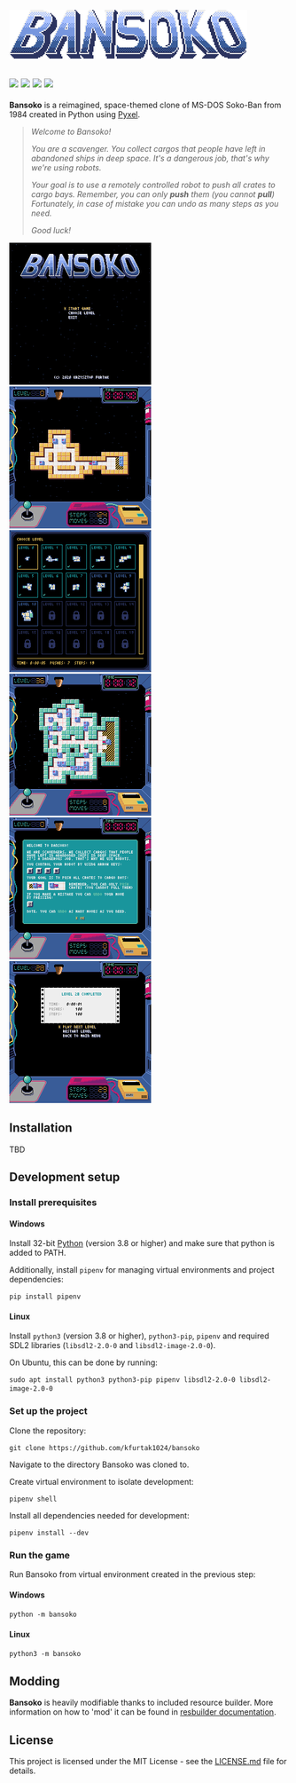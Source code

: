 ![Alt text](docs/logo.png)

[![](https://img.shields.io/github/v/release/kfurtak1024/bansoko)]()
[![](https://img.shields.io/github/pipenv/locked/python-version/kfurtak1024/bansoko)]()
[![](https://img.shields.io/lgtm/grade/python/github/kfurtak1024/bansoko)]()
[![](https://img.shields.io/github/license/kfurtak1024/bansoko)]()
-----------------

**Bansoko** is a reimagined, space-themed clone of MS-DOS Soko-Ban from 1984 created in Python using [Pyxel](https://github.com/kitao/pyxel).

> *Welcome to Bansoko!*
> 
> *You are a scavenger. You collect cargos that people have left in abandoned ships in deep space.*
> *It's a dangerous job, that's why we're using robots.*
> 
> *Your goal is to use a remotely controlled robot to push all crates to cargo bays.*
> *Remember, you can only **push** them (you cannot **pull**)*
> *Fortunately, in case of mistake you can undo as many steps as you need.*
> 
> *Good luck!*

![Alt text](docs/screen_shot1.png) ![Alt text](docs/screen_shot2.png) ![Alt text](docs/screen_shot3.png)
![Alt text](docs/screen_shot4.png) ![Alt text](docs/screen_shot5.png) ![Alt text](docs/screen_shot6.png)

## Installation
TBD

## Development setup

### Install prerequisites

#### Windows
Install 32-bit [Python](python.org) (version 3.8 or higher) and make sure that python is added to PATH.

Additionally, install ```pipenv``` for managing virtual environments and project dependencies: 
```shell
pip install pipenv
```

#### Linux
Install ```python3``` (version 3.8 or higher), ```python3-pip```, ```pipenv``` and required SDL2 libraries (```libsdl2-2.0-0``` and ```libsdl2-image-2.0-0```).

On Ubuntu, this can be done by running:

```shell
sudo apt install python3 python3-pip pipenv libsdl2-2.0-0 libsdl2-image-2.0-0 
```

### Set up the project

Clone the repository:
```shell
git clone https://github.com/kfurtak1024/bansoko
```
Navigate to the directory Bansoko was cloned to.

Create virtual environment to isolate development:
```shell
pipenv shell
```

Install all dependencies needed for development:
```shell
pipenv install --dev
```

### Run the game

Run Bansoko from virtual environment created in the previous step:

#### Windows
```shell
python -m bansoko
```

#### Linux
```shell
python3 -m bansoko
```

## Modding
**Bansoko** is heavily modifiable thanks to included resource builder. More information on how to 'mod' it can be found in [resbuilder documentation](docs/Resbuilder.md).

## License
This project is licensed under the MIT License - see the [LICENSE.md](LICENSE.md) file for details.
